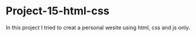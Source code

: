 # Project-15-html-css
In this project I tried to creat a personal wesite using html, css and js only.
